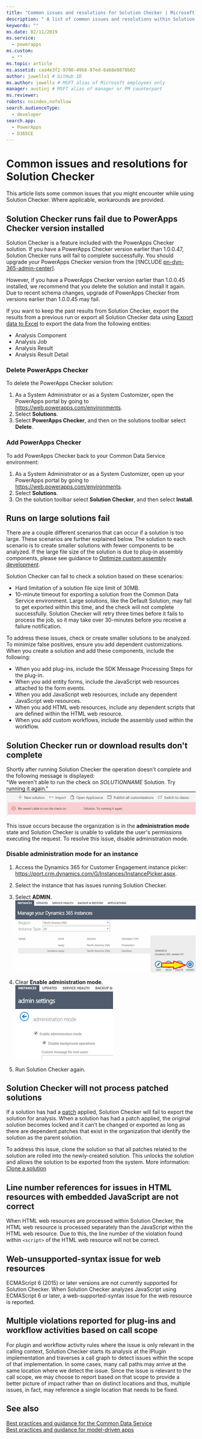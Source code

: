 ```yaml
---
title: "Common issues and resolutions for Solution Checker | Microsoft Docs" # Intent and product brand in a unique string of 43-59 chars including spaces"
description: " A list of common issues and resolutions within Solution Checker"
keywords: ""
ms.date: 02/11/2019
ms.service:
  - powerapps
ms.custom:
  - ""
ms.topic: article
ms.assetid: caa4e3f2-9700-49b8-87ed-8a68e8878b02
author: jowells1 # GitHub ID
ms.author: jowells # MSFT alias of Microsoft employees only
manager: austinj # MSFT alias of manager or PM counterpart
ms.reviewer: 
robots: noindex,nofollow
search.audienceType: 
  - developer
search.app: 
  - PowerApps
  - D365CE
---
```

# Common issues and resolutions for Solution Checker

This article lists some common issues that you might encounter while using Solution Checker. Where applicable, workarounds are provided.

## Solution Checker runs fail due to PowerApps Checker version installed
Solution Checker is a feature included with the PowerApps Checker solution.  If you have a PowerApps Checker version earlier than 1.0.0.47, Solution Checker runs will fail to complete successfully. You should upgrade your PowerApps Checker version from the [!INCLUDE [pn-dyn-365-admin-center](../../includes/pn-dyn-365-admin-center.md)]. 

However, if you have a PowerApps Checker version earlier than 1.0.0.45 installed, we recommend that you delete the solution and install it again. Due to recent schema changes, upgrade of PowerApps Checker from versions earlier than 1.0.0.45 may fail.

If you want to keep the past results from Solution Checker, export the results from a previous run or export all Solution Checker data using [Export data to Excel](../../user/export-data-excel.md) to export the data from the following entities:

- Analysis Component
- Analysis Job
- Analysis Result
- Analysis Result Detail

### Delete PowerApps Checker

To delete the PowerApps Checker solution:

1. As a System Administrator or as a System Customizer, open the PowerApps portal by going to https://web.powerapps.com/environments.
2. Select **Solutions**.
3. Select **PowerApps Checker**, and then on the solutions toolbar select **Delete**.

### Add PowerApps Checker

To add PowerApps Checker back to your Common Data Service environment:

1. As a System Administrator or as a System Customizer, open up your PowerApps portal by going to https://web.powerapps.com/environments.
2. Select **Solutions**.
3. On the solution toolbar select **Solution Checker**, and then select **Install**.

## Runs on large solutions fail

There are a couple different scenarios that can occur if a solution is too large. These scenarios are further explained below. The solution to each scenario is to create smaller solutions with fewer components to be analyzed. If the large file size of the solution is due to plug-in assembly components, please see guidance to [Optimize custom assembly development](../../developer/common-data-service/best-practices/business-logic/optimize-assembly-development.md).

Solution Checker can fail to check a solution based on these scenarios:
- Hard limitation of a solution file size limit of 30MB.  
- 10-minute timeout for exporting a solution from the Common Data Service environment. Large solutions, like the Default Solution, may fail to get exported within this time, and the check will not complete successfully. Solution Checker will retry three times before it fails to process the job, so it may take over 30-minutes before you receive a failure notification.

To address these issues, check or create smaller solutions to be analyzed. To minimize false positives, ensure you add dependent customizations. When you create a solution and add these components, include the following:

- When you add plug-ins, include the SDK Message Processing Steps for the plug-in.
- When you add entity forms, include the JavaScript web resources attached to the form events.  
- When you add JavaScript web resources, include any dependent JavaScript web resources.
- When you add HTML web resources, include any dependent scripts that are defined within the HTML web resource.
- When you add custom workflows, include the assembly used within the workflow.

## Solution Checker run or download results don't complete 
Shortly after running Solution Checker the operation doesn't complete and the following message is displayed:<br />
"We weren't able to run the check on *SOLUTIONNAME* Solution. Try running it again." <br />
![Weren't able to run](media/solution-checker-werent-able-to-run.png)

This issue occurs because the organization is in the **administration mode** state and Solution Checker is unable to validate the user's permissions executing the request. To resolve this issue, disable administration mode. 

### Disable administration mode for an instance
1. Access the Dynamics 365 for Customer Engagement instance picker: https://port.crm.dynamics.com/G/Instances/InstancePicker.aspx.
2. Select the instance that has issues running Solution Checker.
3. Select **ADMIN**.<br />
![Instance Admin](media/solution-checker-instance-admin.png)

4. Clear **Enable administration mode**. <br />
![Disable Admin mode](media/solution-checker-instance-disable-admin-mode.png)

5. Run Solution Checker again.

## Solution Checker will not process patched solutions

If a solution has had a [patch](https://docs.microsoft.com/powerapps/developer/common-data-service/create-patches-simplify-solution-updates) applied, Solution Checker will fail to export the solution for analysis. When a solution has had a patch applied, the original solution becomes locked and it can’t be changed or exported as long as there are dependent patches that exist in the organization that identify the solution as the parent solution.

To address this issue, clone the solution so that all patches related to the solution are rolled into the newly-created solution. This unlocks the solution and allows the solution to be exported from the system. More information: [Clone a solution](use-segmented-solutions-patches-simplify-updates.md#clone-a-solution)

## Line number references for issues in HTML resources with embedded JavaScript are not correct 

When HTML web resources are processed within Solution Checker, the HTML web resource is processed separately than the JavaScript within the HTML web resource. Due to this, the line number of the violation found within `<script>` of the HTML web resource will not be correct.

## Web-unsupported-syntax issue for web resources

ECMAScript 6 (2015) or later versions are not currently supported for Solution Checker. When Solution Checker analyzes JavaScript using ECMAScript 6 or later, a web-supported-syntax issue for the web resource is reported.  

## Multiple violations reported for plug-ins and workflow activities based on call scope

For plugin and workflow activity rules where the issue is only relevant in the calling context, Solution Checker starts its analysis at the IPlugin implementation and traverses a call graph to detect issues within the scope of that implementation.  In some cases, many call paths may arrive at the same location where we detect the issue.  Since the issue is relevant to the call scope, we may choose to report based on that scope to provide a better picture of impact rather than on distinct locations and thus, multiple issues, in fact, may reference a single location that needs to be fixed.

## See also
[Best practices and guidance for the Common Data Service](../../developer/common-data-service/best-practices/index.md)<br />
[Best practices and guidance for model-driven apps](../../developer/model-driven-apps/best-practices/index.md)<br />
